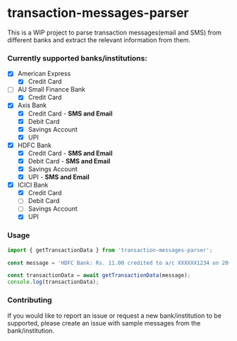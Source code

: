 # transaction-messages-parser

This is a WIP project to parse transaction messages(email and SMS) from different banks and extract the relevant information from them.

### Currently supported banks/institutions:

- [x] American Express
  - [x] Credit Card
- [ ] AU Small Finance Bank
  - [x] Credit Card
- [x] Axis Bank
  - [x] Credit Card - **SMS and Email**
  - [x] Debit Card
  - [x] Savings Account
  - [x] UPI
- [x] HDFC Bank
  - [x] Credit Card - **SMS and Email**
  - [x] Debit Card - **SMS and Email**
  - [x] Savings Account
  - [x] UPI - **SMS and Email**
- [x] ICICI Bank
  - [x] Credit Card
  - [ ] Debit Card
  - [ ] Savings Account
  - [x] UPI

### Usage

```javascript
import { getTransactionData } from 'transaction-messages-parser';

const message = 'HDFC Bank: Rs. 11.00 credited to a/c XXXXXX1234 on 20-02-24 by a/c linked to VPA goog-payment@okaxis (UPI Ref No  123456789123).';

const transactionData = await getTransactionData(message);
console.log(transactionData);
```

### Contributing

If you would like to report an issue or request a new bank/institution to be supported, please create an issue with sample messages from the bank/institution.
